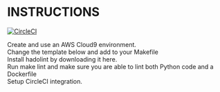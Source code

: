 # INSTRUCTIONS

[![CircleCI](https://dl.circleci.com/status-badge/img/gh/Ms-Wanjohi/Docker-CircleCI-Integration-Exercise/tree/master.svg?style=svg)](https://dl.circleci.com/status-badge/redirect/gh/Ms-Wanjohi/Docker-CircleCI-Integration-Exercise/tree/master)

Create and use an AWS Cloud9 environment.<br>
Change the template below and add to your Makefile <br>
Install hadolint by downloading it here.<br>
Run make lint and make sure you are able to lint both Python code and a Dockerfile<br>
Setup CircleCI integration.


